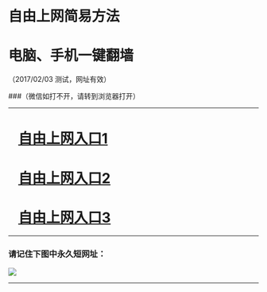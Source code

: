 # 自由上网简易方法

# 电脑、手机一键翻墙

（2017/02/03 测试，网址有效）

###（微信如打不开，请转到浏览器打开）

***


# &nbsp;&nbsp; <a href="http://fqtz-2075.fqtz99.info/?t=32315&?uid=1 " target="_blank">自由上网入口1</a>
# &nbsp;&nbsp; <a href="http://fqtz-2076.fqtz99.info/?t=1848&?uid=2 " target="_blank">自由上网入口2</a>
# &nbsp;&nbsp; <a href="https://github.com/ogate/ogate/blob/master/README.md?0125" target="_blank">自由上网入口3</a>
***

### 请记住下图中永久短网址：

<img src="https://fqtz-9999.fqtz99.info/pic/yjfq-20170119ok.png" /> 


***

